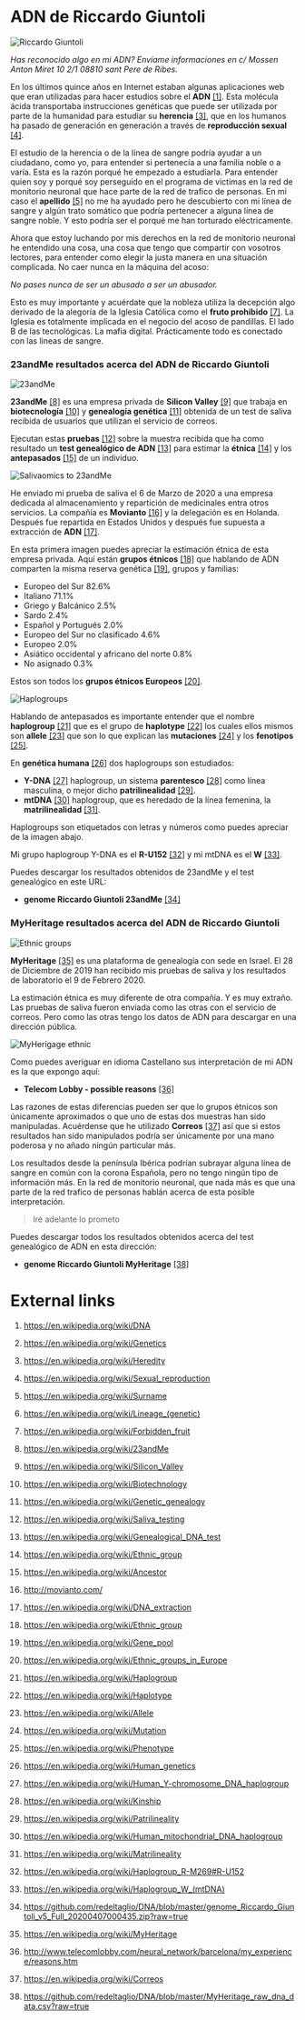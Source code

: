 # ADN de Riccardo Giuntoli

![Riccardo Giuntoli](http://telecomlobby.com/Images/92094777_10222816033691977_6240920452722589696_o.jpg)

*Has reconocido algo en mi ADN? Envíame informaciones en c/ Mossen Anton Miret 10 2/1 08810 sant Pere de Ribes.*

En los últimos quince años en Internet estaban algunas aplicaciones web que eran utilizadas para hacer estudios sobre el **ADN** [[1]](https://en.wikipedia.org/wiki/DNA). Esta molécula ácida transportaba instrucciones genéticas que puede ser utilizada por parte de la humanidad para estudiar su **herencia** [[3]](https://en.wikipedia.org/wiki/Heredity), que en los humanos ha pasado de generación en generación a través de  **reproducción sexual** [[4]](https://en.wikipedia.org/wiki/Sexual_reproduction).

El estudio de la herencia o de la línea de sangre podría ayudar a un ciudadano, como yo, para entender si pertenecía a una familia noble o a varía. Esta es la razón porqué he empezado a estudiarla. Para entender quien soy y porqué soy perseguido en el programa de victimas en la red de monitorio neuronal que hace parte de la red de trafico de personas.  En mi caso el **apellido** [[5]](https://en.wikipedia.org/wiki/Surname) no me ha ayudado pero he descubierto con mi línea de sangre y algún trato somático que podría pertenecer a alguna línea de sangre noble. Y esto podría ser el porqué me han torturado eléctricamente. 

Ahora que estoy luchando por mis derechos en la red de monitorio neuronal he entendido una cosa, una cosa que tengo que compartir con vosotros lectores, para entender como elegir la justa manera en una situación complicada. No caer nunca en la máquina del acoso:

*No pases nunca de ser un abusado a ser un abusador.*

Esto es muy importante y acuérdate que la nobleza utiliza la decepción algo derivado de la alegoría de la Iglesia Católica como el **fruto prohibido** [[7]](https://en.wikipedia.org/wiki/Forbidden_fruit). La Iglesia es totalmente implicada en el negocio del acoso de pandillas. El lado B de las tecnológicas. La mafia digital. Prácticamente todo es conectado con las lineas de sangre.

### 23andMe resultados acerca del ADN de Riccardo Giuntoli

![23andMe](http://telecomlobby.com/Images/23admMe.png)

**23andMe** [[8]](https://en.wikipedia.org/wiki/23andMe) es una empresa privada de **Silicon Valley** [[9]](https://en.wikipedia.org/wiki/Silicon_Valley) que trabaja en **biotecnología** [[10]](https://en.wikipedia.org/wiki/Biotechnology) y **genealogía genética** [[11]](https://en.wikipedia.org/wiki/Genetic_genealogy) obtenida de un test de saliva recibida de usuarios que utilizan el servicio de correos. 

Ejecutan estas **pruebas** [[12]](https://en.wikipedia.org/wiki/Saliva_testing) sobre la muestra recibida que ha como resultado un **test genealógico de ADN** [[13]](https://en.wikipedia.org/wiki/Genealogical_DNA_test) para estimar la **étnica** [[14]](https://en.wikipedia.org/wiki/Ethnic_group) y los **antepasados** [[15]](https://en.wikipedia.org/wiki/Ancestor) de un individuo. 

![Salivaomics to 23andMe](http://telecomlobby.com/Images/20200306_095628.jpg)

He enviado mi prueba de saliva el 6 de Marzo de 2020 a una empresa dedicada al almacenamiento y repartición de medicinales entra otros servicios. La compañía es **Movianto** [[16]](http://movianto.com/) y la delegación es en Holanda. Después fue repartida en Estados Unidos y después fue supuesta a extracción de **ADN** [[17]](https://en.wikipedia.org/wiki/DNA_extraction).  

En esta primera imagen puedes apreciar la estimación étnica de esta empresa privada. Aquí están **grupos étnicos** [[18]](https://en.wikipedia.org/wiki/Ethnic_group) que hablando de ADN comparten la misma reserva genética [[19]](https://en.wikipedia.org/wiki/Gene_pool), grupos y familias:

-  Europeo del Sur 82.6%
  - Italiano 71.1%
  - Griego y Balcánico 2.5%
  - Sardo 2.4%
  - Español y Portugués 2.0%
  - Europeo del Sur no clasificado 4.6%
- Europeo 2.0%
- Asiático occidental y africano del norte 0.8%
- No asignado 0.3%

Estos son todos los **grupos étnicos Europeos** [[20]](https://en.wikipedia.org/wiki/Ethnic_groups_in_Europe). 

![Haplogroups](http://telecomlobby.com/Images/Haplogroups_europe.png)

Hablando de antepasados es importante entender que el nombre **haplogroup** [[21]](https://en.wikipedia.org/wiki/Haplogroup) que es el grupo de **haplotype** [[22]](https://en.wikipedia.org/wiki/Haplotype) los cuales ellos mismos son **allele** [[23]](https://en.wikipedia.org/wiki/Allele) que son lo que explican las **mutaciones** [[24]](https://en.wikipedia.org/wiki/Mutation) y los **fenotipos** [[25]](https://en.wikipedia.org/wiki/Phenotype).

En **genética humana** [[26]](https://en.wikipedia.org/wiki/Human_genetics) dos haplogroups son estudiados:

- **Y-DNA** [[27]](https://en.wikipedia.org/wiki/Human_Y-chromosome_DNA_haplogroup) haplogroup, un sistema **parentesco** [[28]](https://en.wikipedia.org/wiki/Kinship)  como línea masculina, o mejor dicho **patrilinealidad** [[29]](https://en.wikipedia.org/wiki/Patrilineality). 
- **mtDNA** [[30]](https://en.wikipedia.org/wiki/Human_mitochondrial_DNA_haplogroup) haplogroup, que es heredado de la línea femenina, la **matrilinealidad** [[31]](https://en.wikipedia.org/wiki/Matrilineality).

Haplogroups son etiquetados con letras y números como puedes apreciar de la imagen abajo.

 Mi grupo haplogroup Y-DNA es el **R-U152** [[32]](https://en.wikipedia.org/wiki/Haplogroup_R-M269#R-U152) y mi mtDNA es el **W** [[33]](http://shorturl.at/aCP26). 

Puedes descargar los resultados obtenidos de 23andMe y el test genealógico en este URL: 

- **genome Riccardo Giuntoli 23andMe** [[34]](https://github.com/redeltaglio/DNA/blob/master/genome_Riccardo_Giuntoli_v5_Full_20200407000435.zip?raw=true)

### MyHeritage resultados acerca del ADN de Riccardo Giuntoli

![Ethnic groups](http://telecomlobby.com/Images/20200427_132224.jpg)

**MyHeritage** [[35]](https://en.wikipedia.org/wiki/MyHeritage) es una plataforma de genealogía con sede en Israel. El 28 de Diciembre de 2019 han recibido mis pruebas de saliva y los resultados de laboratorio el 9 de Febrero 2020. 

La estimación étnica es muy diferente de otra compañía. Y es muy extraño. Las pruebas de saliva fueron enviada como las otras con el servicio de correos. Pero como las otras tengo los datos de ADN para descargar en una dirección pública. 

![MyHerigage ethnic](http://telecomlobby.com/Images/myheritage-etnics.jpg)

Como puedes averiguar en idioma Castellano sus interpretación de mi ADN es la que expongo aquí:

- **Telecom Lobby - possible reasons** [[36]](http://www.telecomlobby.com/neural_network/barcelona/my_experience/reasons.htm)

Las razones de estas diferencias pueden ser que lo grupos étnicos son únicamente aproximados o que uno de estas dos muestras han sido manipuladas. Acuérdense que he utilizado **Correos** [[37]](https://en.wikipedia.org/wiki/Correos) así que si estos resultados han sido manipulados podría ser únicamente por una mano poderosa  y no añado ningún particular más.     

Los resultados desde la península Ibérica podrían subrayar alguna línea de sangre en común con la corona Española, pero no tengo ningún tipo de información más. En la red de monitorio neuronal, que nada más es que una parte de la red trafico de personas hablán acerca de esta posible interpretación.  

> Iré adelante lo prometo

Puedes descargar todos los resultados obtenidos acerca del test genealógico de ADN en esta dirección: 

- **genome Riccardo Giuntoli MyHeritage** [[38]](https://github.com/redeltaglio/DNA/blob/master/MyHeritage_raw_dna_data.csv?raw=true)

 

# External links

1. https://en.wikipedia.org/wiki/DNA

2. https://en.wikipedia.org/wiki/Genetics

3. https://en.wikipedia.org/wiki/Heredity

4. https://en.wikipedia.org/wiki/Sexual_reproduction

5. https://en.wikipedia.org/wiki/Surname

6. https://en.wikipedia.org/wiki/Lineage_(genetic)

7. https://en.wikipedia.org/wiki/Forbidden_fruit

8. https://en.wikipedia.org/wiki/23andMe

9. https://en.wikipedia.org/wiki/Silicon_Valley

10. https://en.wikipedia.org/wiki/Biotechnology

11. https://en.wikipedia.org/wiki/Genetic_genealogy

12. https://en.wikipedia.org/wiki/Saliva_testing

13. https://en.wikipedia.org/wiki/Genealogical_DNA_test

14. https://en.wikipedia.org/wiki/Ethnic_group

15. https://en.wikipedia.org/wiki/Ancestor

16. http://movianto.com/

17. https://en.wikipedia.org/wiki/DNA_extraction

18. https://en.wikipedia.org/wiki/Ethnic_group

19. https://en.wikipedia.org/wiki/Gene_pool

20. https://en.wikipedia.org/wiki/Ethnic_groups_in_Europe

21. https://en.wikipedia.org/wiki/Haplogroup

22. https://en.wikipedia.org/wiki/Haplotype

23. https://en.wikipedia.org/wiki/Allele

24. https://en.wikipedia.org/wiki/Mutation

25. https://en.wikipedia.org/wiki/Phenotype

26. https://en.wikipedia.org/wiki/Human_genetics

27. https://en.wikipedia.org/wiki/Human_Y-chromosome_DNA_haplogroup

28. https://en.wikipedia.org/wiki/Kinship

29. https://en.wikipedia.org/wiki/Patrilineality

30. https://en.wikipedia.org/wiki/Human_mitochondrial_DNA_haplogroup

31. https://en.wikipedia.org/wiki/Matrilineality

32. https://en.wikipedia.org/wiki/Haplogroup_R-M269#R-U152

33. https://en.wikipedia.org/wiki/Haplogroup_W_(mtDNA)

34. https://github.com/redeltaglio/DNA/blob/master/genome_Riccardo_Giuntoli_v5_Full_20200407000435.zip?raw=true

35. https://en.wikipedia.org/wiki/MyHeritage

36. http://www.telecomlobby.com/neural_network/barcelona/my_experience/reasons.htm

37. https://en.wikipedia.org/wiki/Correos

38. https://github.com/redeltaglio/DNA/blob/master/MyHeritage_raw_dna_data.csv?raw=true

    

    

    